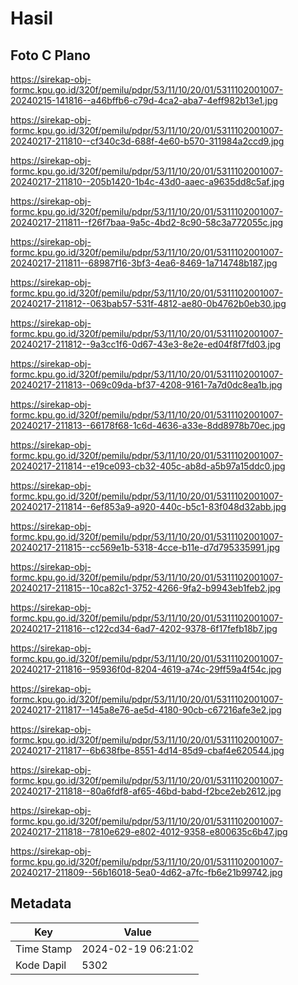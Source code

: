 # Hasil

## Foto C Plano

https://sirekap-obj-formc.kpu.go.id/320f/pemilu/pdpr/53/11/10/20/01/5311102001007-20240215-141816--a46bffb6-c79d-4ca2-aba7-4eff982b13e1.jpg

https://sirekap-obj-formc.kpu.go.id/320f/pemilu/pdpr/53/11/10/20/01/5311102001007-20240217-211810--cf340c3d-688f-4e60-b570-311984a2ccd9.jpg

https://sirekap-obj-formc.kpu.go.id/320f/pemilu/pdpr/53/11/10/20/01/5311102001007-20240217-211810--205b1420-1b4c-43d0-aaec-a9635dd8c5af.jpg

https://sirekap-obj-formc.kpu.go.id/320f/pemilu/pdpr/53/11/10/20/01/5311102001007-20240217-211811--f26f7baa-9a5c-4bd2-8c90-58c3a772055c.jpg

https://sirekap-obj-formc.kpu.go.id/320f/pemilu/pdpr/53/11/10/20/01/5311102001007-20240217-211811--68987f16-3bf3-4ea6-8469-1a714748b187.jpg

https://sirekap-obj-formc.kpu.go.id/320f/pemilu/pdpr/53/11/10/20/01/5311102001007-20240217-211812--063bab57-531f-4812-ae80-0b4762b0eb30.jpg

https://sirekap-obj-formc.kpu.go.id/320f/pemilu/pdpr/53/11/10/20/01/5311102001007-20240217-211812--9a3cc1f6-0d67-43e3-8e2e-ed04f8f7fd03.jpg

https://sirekap-obj-formc.kpu.go.id/320f/pemilu/pdpr/53/11/10/20/01/5311102001007-20240217-211813--069c09da-bf37-4208-9161-7a7d0dc8ea1b.jpg

https://sirekap-obj-formc.kpu.go.id/320f/pemilu/pdpr/53/11/10/20/01/5311102001007-20240217-211813--66178f68-1c6d-4636-a33e-8dd8978b70ec.jpg

https://sirekap-obj-formc.kpu.go.id/320f/pemilu/pdpr/53/11/10/20/01/5311102001007-20240217-211814--e19ce093-cb32-405c-ab8d-a5b97a15ddc0.jpg

https://sirekap-obj-formc.kpu.go.id/320f/pemilu/pdpr/53/11/10/20/01/5311102001007-20240217-211814--6ef853a9-a920-440c-b5c1-83f048d32abb.jpg

https://sirekap-obj-formc.kpu.go.id/320f/pemilu/pdpr/53/11/10/20/01/5311102001007-20240217-211815--cc569e1b-5318-4cce-b11e-d7d795335991.jpg

https://sirekap-obj-formc.kpu.go.id/320f/pemilu/pdpr/53/11/10/20/01/5311102001007-20240217-211815--10ca82c1-3752-4266-9fa2-b9943eb1feb2.jpg

https://sirekap-obj-formc.kpu.go.id/320f/pemilu/pdpr/53/11/10/20/01/5311102001007-20240217-211816--c122cd34-6ad7-4202-9378-6f17fefb18b7.jpg

https://sirekap-obj-formc.kpu.go.id/320f/pemilu/pdpr/53/11/10/20/01/5311102001007-20240217-211816--95936f0d-8204-4619-a74c-29ff59a4f54c.jpg

https://sirekap-obj-formc.kpu.go.id/320f/pemilu/pdpr/53/11/10/20/01/5311102001007-20240217-211817--145a8e76-ae5d-4180-90cb-c67216afe3e2.jpg

https://sirekap-obj-formc.kpu.go.id/320f/pemilu/pdpr/53/11/10/20/01/5311102001007-20240217-211817--6b638fbe-8551-4d14-85d9-cbaf4e620544.jpg

https://sirekap-obj-formc.kpu.go.id/320f/pemilu/pdpr/53/11/10/20/01/5311102001007-20240217-211818--80a6fdf8-af65-46bd-babd-f2bce2eb2612.jpg

https://sirekap-obj-formc.kpu.go.id/320f/pemilu/pdpr/53/11/10/20/01/5311102001007-20240217-211818--7810e629-e802-4012-9358-e800635c6b47.jpg

https://sirekap-obj-formc.kpu.go.id/320f/pemilu/pdpr/53/11/10/20/01/5311102001007-20240217-211809--56b16018-5ea0-4d62-a7fc-fb6e21b99742.jpg


## Metadata

| Key        | Value               |
| ---------- | ------------------- |
| Time Stamp | 2024-02-19 06:21:02 |
| Kode Dapil | 5302                |



